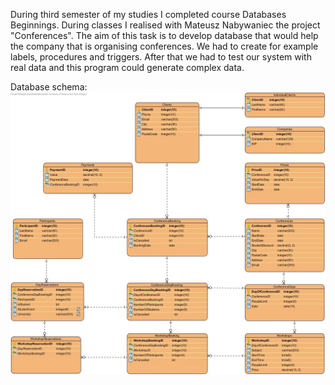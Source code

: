 During third semester of my studies I completed course Databases Beginnings. During classes I realised with Mateusz Nabywaniec the project "Conferences". The aim of this task is to develop database that would help the company that is organising conferences. We had to create for example labels, procedures and triggers. After that we had to test our system with real data and this program could generate complex data.

Database schema:
![Alt text](resources/schema.png)
